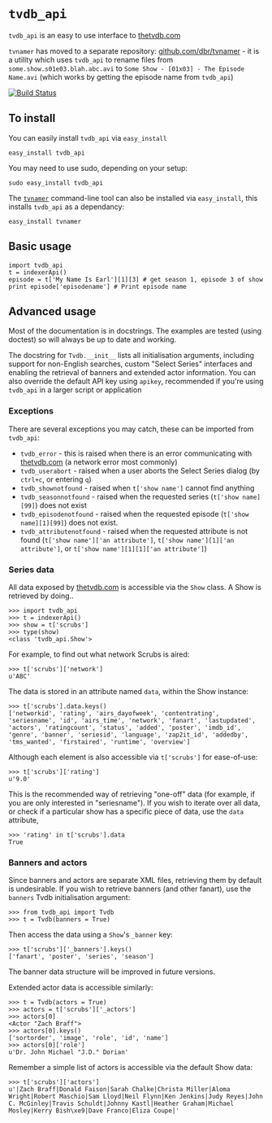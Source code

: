 # `tvdb_api`

`tvdb_api` is an easy to use interface to [thetvdb.com][tvdb]

`tvnamer` has moved to a separate repository: [github.com/dbr/tvnamer][tvnamer] - it is a utility which uses `tvdb_api` to rename files from `some.show.s01e03.blah.abc.avi` to `Some Show - [01x03] - The Episode Name.avi` (which works by getting the episode name from `tvdb_api`)

[![Build Status](https://secure.travis-ci.org/dbr/tvdb_api.png?branch=master)](http://travis-ci.org/dbr/tvdb_api)

## To install

You can easily install `tvdb_api` via `easy_install`

    easy_install tvdb_api

You may need to use sudo, depending on your setup:

    sudo easy_install tvdb_api

The [`tvnamer`][tvnamer] command-line tool can also be installed via `easy_install`, this installs `tvdb_api` as a dependancy:

    easy_install tvnamer


## Basic usage

    import tvdb_api
    t = indexerApi()
    episode = t['My Name Is Earl'][1][3] # get season 1, episode 3 of show
    print episode['episodename'] # Print episode name

## Advanced usage

Most of the documentation is in docstrings. The examples are tested (using doctest) so will always be up to date and working.

The docstring for `Tvdb.__init__` lists all initialisation arguments, including support for non-English searches, custom "Select Series" interfaces and enabling the retrieval of banners and extended actor information. You can also override the default API key using `apikey`, recommended if you're using `tvdb_api` in a larger script or application

### Exceptions

There are several exceptions you may catch, these can be imported from `tvdb_api`:

- `tvdb_error` - this is raised when there is an error communicating with [thetvdb.com][tvdb] (a network error most commonly)
- `tvdb_userabort` - raised when a user aborts the Select Series dialog (by `ctrl+c`, or entering `q`)
- `tvdb_shownotfound` - raised when `t['show name']` cannot find anything
- `tvdb_seasonnotfound` - raised when the requested series (`t['show name][99]`) does not exist
- `tvdb_episodenotfound` - raised when the requested episode (`t['show name][1][99]`) does not exist.
- `tvdb_attributenotfound` - raised when the requested attribute is not found (`t['show name']['an attribute']`, `t['show name'][1]['an attribute']`, or ``t['show name'][1][1]['an attribute']``)

### Series data

All data exposed by [thetvdb.com][tvdb] is accessible via the `Show` class. A Show is retrieved by doing..

    >>> import tvdb_api
    >>> t = indexerApi()
    >>> show = t['scrubs']
    >>> type(show)
    <class 'tvdb_api.Show'>

For example, to find out what network Scrubs is aired:

    >>> t['scrubs']['network']
    u'ABC'

The data is stored in an attribute named `data`, within the Show instance:

    >>> t['scrubs'].data.keys()
    ['networkid', 'rating', 'airs_dayofweek', 'contentrating', 'seriesname', 'id', 'airs_time', 'network', 'fanart', 'lastupdated', 'actors', 'ratingcount', 'status', 'added', 'poster', 'imdb_id', 'genre', 'banner', 'seriesid', 'language', 'zap2it_id', 'addedby', 'tms_wanted', 'firstaired', 'runtime', 'overview']

Although each element is also accessible via `t['scrubs']` for ease-of-use:

    >>> t['scrubs']['rating']
    u'9.0'

This is the recommended way of retrieving "one-off" data (for example, if you are only interested in "seriesname"). If you wish to iterate over all data, or check if a particular show has a specific piece of data, use the `data` attribute,

    >>> 'rating' in t['scrubs'].data
    True

### Banners and actors

Since banners and actors are separate XML files, retrieving them by default is undesirable. If you wish to retrieve banners (and other fanart), use the `banners` Tvdb initialisation argument:

    >>> from tvdb_api import Tvdb
    >>> t = Tvdb(banners = True)

Then access the data using a `Show`'s `_banner` key:

    >>> t['scrubs']['_banners'].keys()
    ['fanart', 'poster', 'series', 'season']

The banner data structure will be improved in future versions.

Extended actor data is accessible similarly:

    >>> t = Tvdb(actors = True)
    >>> actors = t['scrubs']['_actors']
    >>> actors[0]
    <Actor "Zach Braff">
    >>> actors[0].keys()
    ['sortorder', 'image', 'role', 'id', 'name']
    >>> actors[0]['role']
    u'Dr. John Michael "J.D." Dorian'

Remember a simple list of actors is accessible via the default Show data:

    >>> t['scrubs']['actors']
    u'|Zach Braff|Donald Faison|Sarah Chalke|Christa Miller|Aloma Wright|Robert Maschio|Sam Lloyd|Neil Flynn|Ken Jenkins|Judy Reyes|John C. McGinley|Travis Schuldt|Johnny Kastl|Heather Graham|Michael Mosley|Kerry Bish\xe9|Dave Franco|Eliza Coupe|'

[tvdb]: http://thetvdb.com
[tvnamer]: http://github.com/dbr/tvnamer
